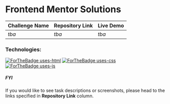 # Frontend Mentor Solutions

| Challenge Name  | Repository Link | Live Demo |
| --------------- | --------------- | --------- |
| <i>tba</a>      | <i>tba</a>      | <i>tba</a>|

### Technologies:
[![ForTheBadge uses-html](http://ForTheBadge.com/images/badges/uses-html.svg)](http://ForTheBadge.com)  [![ForTheBadge uses-css](http://ForTheBadge.com/images/badges/uses-css.svg)](http://ForTheBadge.com)  [![ForTheBadge uses-js](http://ForTheBadge.com/images/badges/uses-js.svg)](http://ForTheBadge.com)


##### FYI
If you would like to see task descriptions or screenshots, please head to the links specified in <b>Repository Link</b> column.
